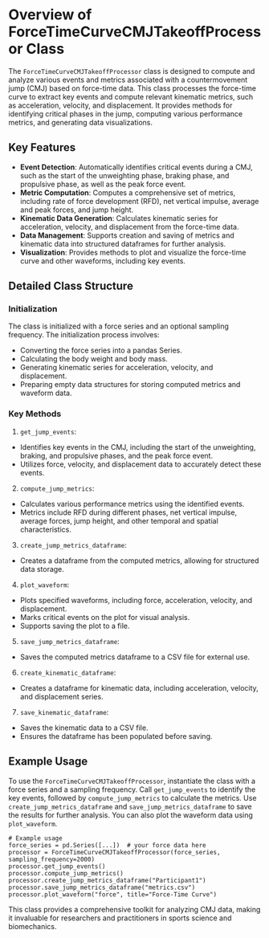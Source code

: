 # Overview of ForceTimeCurveCMJTakeoffProcessor Class

The `ForceTimeCurveCMJTakeoffProcessor` class is designed to compute and analyze various events and metrics associated with a countermovement jump (CMJ) based on force-time data. This class processes the force-time curve to extract key events and compute relevant kinematic metrics, such as acceleration, velocity, and displacement. It provides methods for identifying critical phases in the jump, computing various performance metrics, and generating data visualizations.

## Key Features
- **Event Detection**: Automatically identifies critical events during a CMJ, such as the start of the unweighting phase, braking phase, and propulsive phase, as well as the peak force event.
- **Metric Computation**: Computes a comprehensive set of metrics, including rate of force development (RFD), net vertical impulse, average and peak forces, and jump height.
- **Kinematic Data Generation**: Calculates kinematic series for acceleration, velocity, and displacement from the force-time data.
- **Data Management**: Supports creation and saving of metrics and kinematic data into structured dataframes for further analysis.
- **Visualization**: Provides methods to plot and visualize the force-time curve and other waveforms, including key events.

## Detailed Class Structure

### Initialization

The class is initialized with a force series and an optional sampling frequency. The initialization process involves:

- Converting the force series into a pandas Series.
- Calculating the body weight and body mass.
- Generating kinematic series for acceleration, velocity, and displacement.
- Preparing empty data structures for storing computed metrics and waveform data.

### Key Methods

1. `get_jump_events`:

- Identifies key events in the CMJ, including the start of the unweighting, braking, and propulsive phases, and the peak force event.
- Utilizes force, velocity, and displacement data to accurately detect these events.

2. `compute_jump_metrics`:

- Calculates various performance metrics using the identified events.
- Metrics include RFD during different phases, net vertical impulse, average forces, jump height, and other temporal and spatial characteristics.

3. `create_jump_metrics_dataframe`:

- Creates a dataframe from the computed metrics, allowing for structured data storage.

4. `plot_waveform`:

- Plots specified waveforms, including force, acceleration, velocity, and displacement.
- Marks critical events on the plot for visual analysis.
- Supports saving the plot to a file.

5. `save_jump_metrics_dataframe`:

- Saves the computed metrics dataframe to a CSV file for external use.

6. `create_kinematic_dataframe`:

- Creates a dataframe for kinematic data, including acceleration, velocity, and displacement series.

7. `save_kinematic_dataframe`:

- Saves the kinematic data to a CSV file.
- Ensures the dataframe has been populated before saving.

## Example Usage
To use the `ForceTimeCurveCMJTakeoffProcessor`, instantiate the class with a force series and a sampling frequency. Call `get_jump_events` to identify the key events, followed by `compute_jump_metrics` to calculate the metrics. Use `create_jump_metrics_dataframe` and `save_jump_metrics_dataframe` to save the results for further analysis. You can also plot the waveform data using `plot_waveform`.

```
# Example usage
force_series = pd.Series([...])  # your force data here
processor = ForceTimeCurveCMJTakeoffProcessor(force_series, sampling_frequency=2000)
processor.get_jump_events()
processor.compute_jump_metrics()
processor.create_jump_metrics_dataframe("Participant1")
processor.save_jump_metrics_dataframe("metrics.csv")
processor.plot_waveform("force", title="Force-Time Curve")
```

This class provides a comprehensive toolkit for analyzing CMJ data, making it invaluable for researchers and practitioners in sports science and biomechanics.
